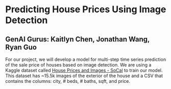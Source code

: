 # Predicting House Prices Using Image Detection
## GenAI Gurus: Kaitlyn Chen, Jonathan Wang, Ryan Guo

For our project, we will develop a model for multi-step time series prediction of the sale price of houses based on image detection. We are using a Kaggle dataset called [House Prices and Images - SoCal](https://www.kaggle.com/datasets/ted8080/house-prices-and-images-socal) to train our model. This dataset has ~15.5k images of the exterior of the house and a CSV that contains the columns: city, # beds, # baths, sqft, and price.
